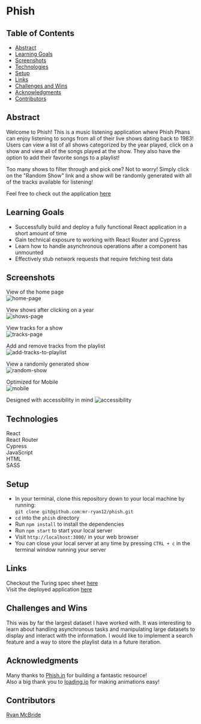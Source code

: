 # Phish
  
## Table of Contents
- [Abstract](#abstract)  
- [Learning Goals](#learning-goals)
- [Screenshots](#screenshots)
- [Technologies](#technologies)
- [Setup](#setup)
- [Links](#links)
- [Challenges and Wins](#challenges-and-wins)
- [Acknowledgments](#acknowledgments)
- [Contributors](#contributors)

## Abstract

Welcome to Phish! This is a music listening application where Phish Phans can enjoy listening to songs from all of their live shows dating back to 1983! Users can view a list of all shows categorized by the year played, click on a show and view all of the songs played at the show. They also have the option to add their favorite songs to a playlist!  
  
Too many shows to filter through and pick one? Not to worry! Simply click on the "Random Show" link and a show will be randomly generated with all of the tracks available for listening!  
  
Feel free to check out the application [here](https://phish-showcase.vercel.app/)  
  
## Learning Goals
- Successfully build and deploy a fully functional React application in a short amount of time  
- Gain technical exposure to working with React Router and Cypress
- Learn how to handle asynchronous operations after a component has unmounted
- Effectively stub network requests that require fetching test data
## Screenshots  
View of the home page  
![home-page](https://user-images.githubusercontent.com/62816754/156944818-52bca09a-e000-492e-b55d-2fefe0fd78c9.gif)
  
View shows after clicking on a year  
![shows-page](https://user-images.githubusercontent.com/62816754/156944880-9be82c33-9a6a-400c-a3a9-b86c0924c82b.gif)  

View tracks for a show  
![tracks-page](https://user-images.githubusercontent.com/62816754/156944929-2e08bdfd-8941-4cff-905b-b2a6a0475c3c.gif)  

Add and remove tracks from the playlist  
![add-tracks-to-playlist](https://user-images.githubusercontent.com/62816754/156944995-b51582a7-e23c-476c-9d39-77854914a921.gif)  

View a randomly generated show  
![random-show](https://user-images.githubusercontent.com/62816754/156945056-5fc8730b-1729-47e8-bd31-4de2e3d04b2d.gif)  
  
Optimized for Mobile  
![mobile](https://user-images.githubusercontent.com/62816754/156946053-a012d7fc-b6c5-47c9-9fe8-4dcd6c528101.gif)  

Designed with accessibility in mind
![accessibility](https://user-images.githubusercontent.com/62816754/153779998-2e9df566-6394-45c1-86b4-c2e266efbd1d.png)  

   
## Technologies 
React  
React Router  
Cypress  
JavaScript  
HTML  
SASS  

## Setup 
  
- In your terminal, clone this repository down to your local machine by running:  
  `git clone git@github.com:mr-ryan12/phish.git`  
- `cd` into the `phish` directory
- Run `npm install` to install the dependencies
- Run `npm start` to start your local server  
- Visit `http://localhost:3000/` in your web browser
- You can close your local server at any time by pressing `CTRL + c` in the terminal window running your server
   
## Links  
Checkout the Turing spec sheet [here](https://frontend.turing.edu/projects/module-3/showcase.html)  
Visit the deployed application [here](https://phish-showcase.vercel.app/)

## Challenges and Wins  
This was by far the largest dataset I have worked with. It was interesting to learn about handling asynchronous tasks and manipulating large datasets to display and interact with the information. I would like to implement a search feature and a way to store the playlist data in a future iteration.
  
## Acknowledgments  
Many thanks to [Phish.in](https://phish.in/) for building a fantastic resource!  
Also a big thank you to [loading.io](https://loading.io/) for making animations easy!  
  
## Contributors    
[Ryan McBride](https://github.com/mr-ryan12)
